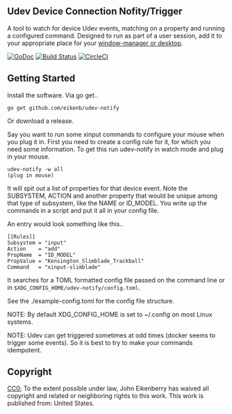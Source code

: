Udev Device Connection Nofity/Trigger
-------------------------------------

A tool to watch for device Udev events, matching on a property and running a
configured command. Designed to run as part of a user session, add it to your
appropriate place for your
[window-manager or desktop](https://wiki.archlinux.org/index.php/Autostarting).

[![GoDoc](http://godoc.org/github.com/eikenb/udev-notify?status.svg)](http://godoc.org/github.com/eikenb/udev-notify) [![Build Status](https://travis-ci.org/eikenb/udev-notify.svg?branch=master)](https://travis-ci.org/eikenb/udev-notify) [![CircleCI](https://circleci.com/gh/eikenb/udev-notify.svg?style=svg)](https://circleci.com/gh/eikenb/udev-notify)

Getting Started
---------------

Install the software. Via go get..

    go get github.com/eikenb/udev-notify

Or download a release.

Say you want to run some xinput commands to configure your mouse when you plug
it in. First you need to create a config rule for it, for which you need some
information. To get this run udev-notify in watch mode and plug in your mouse.

    udev-notify -w all
    (plug in mouse)

It will spit out a list of properties for that device event. Note the
SUBSYSTEM, ACTION and another property that would be unique among that type of
subsystem, like the NAME or ID_MODEL. You write up the commands in a script and
put it all in your config file.

An entry would look something like this..

    [[Rules]]
    Subsystem = "input"
    Action    = "add"
    PropName  = "ID_MODEL"
    PropValue = "Kensington_Slimblade_Trackball"
    Command   = "xinput-slimblade"

It searches for a TOML formatted config file passed on the command line or in
`$XDG_CONFIG_HOME/udev-notify/config.toml`.

See the ./example-config.toml for the config file structure.


NOTE: By default XDG_CONFIG_HOME is set to ~/.config on most Linux systems.

NOTE: Udev can get triggered sometimes at odd times (docker seems to trigger
  some events). So it is best to try to make your commands idempotent.


Copyright
---------

[CC0](http://creativecommons.org/publicdomain/zero/1.0/); To the extent
possible under law, John Eikenberry has waived all copyright and related or
neighboring rights to this work. This work is published from: United States.
